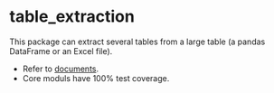# table_extraction
This package can extract several tables from a large table (a pandas DataFrame or an Excel file).

* Refer to [documents](.docs/build/html).
* Core moduls have 100% test coverage.